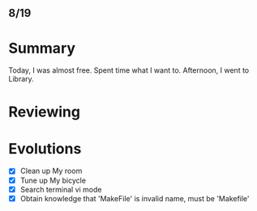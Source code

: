 8/19
---

# Summary

Today, I was almost free. Spent time what I want to. Afternoon, I went to Library.

# Reviewing

# Evolutions

- [x] Clean up My room
- [x] Tune up My bicycle
- [x] Search terminal vi mode
- [x] Obtain knowledge that 'MakeFile' is invalid name, must be 'Makefile'
